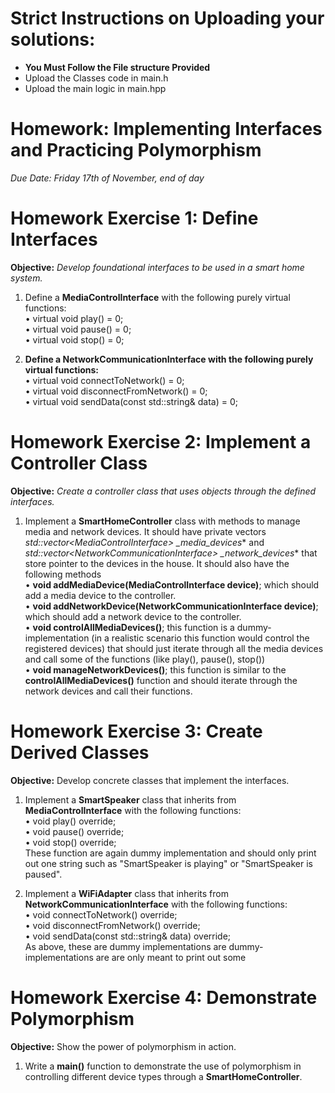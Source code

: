 # Strict Instructions on Uploading your solutions:
* **You Must Follow the File structure Provided**
*  Upload the Classes code in main.h
*  Upload the main logic in main.hpp

# Homework: Implementing Interfaces and Practicing Polymorphism

*Due Date: Friday 17th of November, end of day*<br>

# Homework Exercise 1: Define Interfaces<br>

**Objective:** *Develop foundational interfaces to be used in a smart home system.*<br>

1. Define a **MediaControlInterface** with the following purely virtual functions:<br>
• virtual void play() = 0;<br>
• virtual void pause() = 0;<br>
• virtual void stop() = 0;<br>

2. **Define a NetworkCommunicationInterface with the following purely virtual functions:**<br>
• virtual void connectToNetwork() = 0;<br>
• virtual void disconnectFromNetwork() = 0;<br>
• virtual void sendData(const std::string& data) = 0;<br>

# Homework Exercise 2: Implement a Controller Class<br>

**Objective:** *Create a controller class that uses objects through the defined interfaces.*<br>

1. Implement a **SmartHomeController** class with methods to manage media and network devices. It should have private vectors **std::vector<MediaControlInterface*> _media_devices** and **std::vector<NetworkCommunicationInterface*> _network_devices** that store pointer to the devices in the house. It should also have the following methods<br>
• **void addMediaDevice(MediaControlInterface device)**; which should add a media device to the controller.<br>
• **void addNetworkDevice(NetworkCommunicationInterface device)**; which should add a network device to the controller.<br>
• **void controlAllMediaDevices()**; this function is a dummy-implementation (in a realistic scenario this function would control the registered devices) that should just iterate through all the media devices and call some of the functions (like play(), pause(), stop())<br>
• **void manageNetworkDevices()**; this function is similar to the **controlAllMediaDevices()** function and should iterate through the network devices and call their functions.<br>

# Homework Exercise 3: Create Derived Classes<br>

**Objective:** Develop concrete classes that implement the interfaces.<br>

1. Implement a **SmartSpeaker** class that inherits from **MediaControlInterface** with the following functions:<br>
• void play() override;<br>
• void pause() override;<br>
• void stop() override;<br>
These function are again dummy implementation and should only print out one string such as "SmartSpeaker is playing" or "SmartSpeaker is paused".<br>

2. Implement a **WiFiAdapter** class that inherits from **NetworkCommunicationInterface**
with the following functions:<br>
• void connectToNetwork() override;<br>
• void disconnectFromNetwork() override;<br>
• void sendData(const std::string& data) override;<br>
As above, these are dummy implementations are dummy-implementations are are only meant to print out some<br>

# Homework Exercise 4: Demonstrate Polymorphism<br>

**Objective:** Show the power of polymorphism in action.<br>

1. Write a **main()** function to demonstrate the use of polymorphism in
controlling different device types through a **SmartHomeController**.<br>
